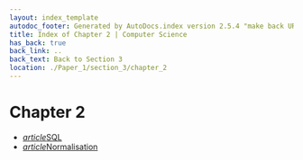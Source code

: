 ```yaml
---
layout: index_template
autodoc_footer: Generated by AutoDocs.index version 2.5.4 "make back URLs relative" ⓒ Starwort, 2020
title: Index of Chapter 2 | Computer Science
has_back: true
back_link: ..
back_text: Back to Section 3
location: ./Paper_1/section_3/chapter_2
---
```


# **Chapter 2**

- <a href='./SQL.html'><i title='MD file' class="material-icons">article</i>SQL</a>
- <a href='./normalisation.html'><i title='MD file' class="material-icons">article</i>Normalisation</a>
